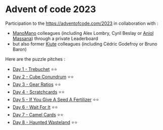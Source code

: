 # Advent of code 2023
Participation to the https://adventofcode.com/2023 in collaboration with :
* [ManoMano](https://github.com/ManoManoTech) colleagues (including Alex Lombry, Cyril Beslay or [Aniol Massana](https://github.com/amassana/advent_of_code_2023)) through a private Leaderboard
* but also former [Kiute](https://github.com/kiute-tech) colleagues (including Cédric Godefroy or Bruno Baron)

Here are the puzzle pitches :
- [Day 1 - Trebuchet](./docs/day01.md) ⭐⭐ 
- [Day 2 - Cube Conundrum](./docs/day02.md) ⭐⭐
- [Day 3 - Gear Ratios](./docs/day03.md) ⭐⭐
- [Day 4 - Scratchcards](./docs/day04.md) ⭐⭐
- [Day 5 - If You Give A Seed A Fertilizer](./docs/day05.md) ⭐⭐ 
- [Day 6 - Wait For It](./docs/day06.md) ⭐⭐
- [Day 7 - Camel Cards](./docs/day07.md) ⭐⭐
- [Day 8 - Haunted Wasteland](./docs/day08.md) ⭐⭐

